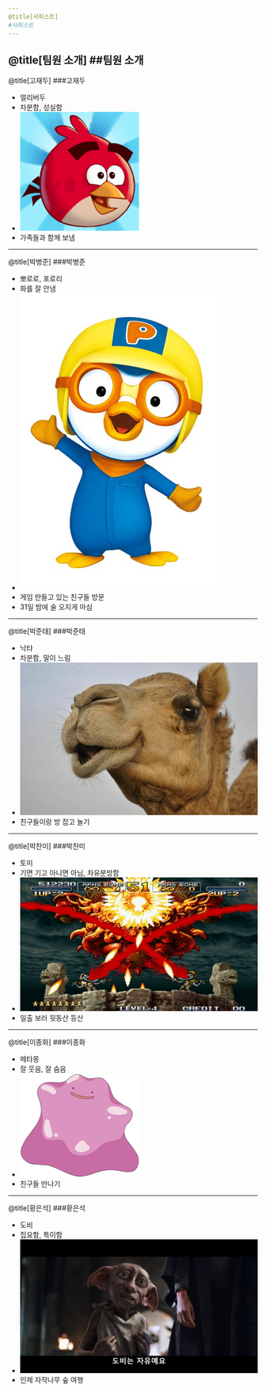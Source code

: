 ```yaml
---
@title[사피스트]
#사피스트
---
```

@title[팀원 소개]
##팀원 소개
---
@title[고재두]
###고재두
  * 얼리버두
  * 차분함, 성실함
  * ![SAMBA Deployment](assets/img/1.png)
  * 가족들과 함께 보냄
---
@title[박병준]
###박병준
  * 뽀로로, 포로리
  * 화를 잘 안냄
  * ![SAMBA Deployment](assets/img/2.jpg)
  * 게임 만들고 있는 친구들 방문 
  * 31일 밤에 술 오지게 마심
---
@title[박준태]
###박준태
  * 낙타
  * 차분함, 말이 느림
  * ![SAMBA Deployment](assets/img/3.jpg)
  * 친구들이랑 방 잡고 놀기

---
@title[박찬미]
###박찬미
  * 토미
  * 기면 기고 아니면 아님, 자유분방함
  * ![SAMBA Deployment](assets/img/4.jpg)
  * 일출 보러 뒷동산 등산
  
---
@title[이종화]
###이종화
  * 메타몽
  * 잘 웃음, 잘 숨음
  * ![SAMBA Deployment](assets/img/5.png)
  * 친구들 만나기
  
---
@title[황은석]
###황은석
  * 도비
  * 집요함, 특이함
  * ![SAMBA Deployment](assets/img/6.jpg)
  * 인제 자작나무 숲 여행
